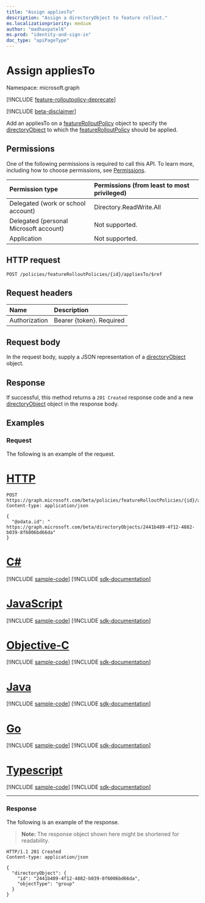 ```yaml
---
title: "Assign appliesTo"
description: "Assign a directoryObject to feature rollout."
ms.localizationpriority: medium
author: "madhavpatel6"
ms.prod: "identity-and-sign-in"
doc_type: "apiPageType"
---
```


# Assign appliesTo

Namespace: microsoft.graph

[!INCLUDE [feature-rolloutpolicy-deprecate](../../includes/directory-featurerolloutpolicies-deprecate.md)]

[!INCLUDE [beta-disclaimer](../../includes/beta-disclaimer.md)]

Add an appliesTo on a [featureRolloutPolicy](../resources/featurerolloutpolicy.md) object to specify the [directoryObject](../resources/directoryobject.md) to which the [featureRolloutPolicy](../resources/featurerolloutpolicy.md) should be applied.

## Permissions

One of the following permissions is required to call this API. To learn more, including how to choose permissions, see [Permissions](/graph/permissions-reference).

| Permission type                        | Permissions (from least to most privileged) |
|:---------------------------------------|:--------------------------------------------|
| Delegated (work or school account)     | Directory.ReadWrite.All |
| Delegated (personal Microsoft account) | Not supported. |
| Application                            | Not supported. |

## HTTP request

<!-- { "blockType": "ignored" } -->

```http
POST /policies/featureRolloutPolicies/{id}/appliesTo/$ref
```

## Request headers

| Name          | Description   |
|:--------------|:--------------|
| Authorization | Bearer {token}. Required |

## Request body

In the request body, supply a JSON representation of a [directoryObject](../resources/directoryobject.md) object.

## Response

If successful, this method returns a `201 Created` response code and a new [directoryObject](../resources/directoryobject.md) object in the response body.

## Examples

### Request

The following is an example of the request.


# [HTTP](#tab/http)
<!-- {
  "blockType": "request",
  "name": "create_directoryobject_from_featurerolloutpolicy_policies"
}-->

```http
POST https://graph.microsoft.com/beta/policies/featureRolloutPolicies/{id}/appliesTo/$ref
Content-type: application/json

{
  "@odata.id": " https://graph.microsoft.com/beta/directoryObjects/2441b489-4f12-4882-b039-8f6006bd66da"
}
```
# [C#](#tab/csharp)
[!INCLUDE [sample-code](../includes/snippets/csharp/create-directoryobject-from-featurerolloutpolicy-policies-csharp-snippets.md)]
[!INCLUDE [sdk-documentation](../includes/snippets/snippets-sdk-documentation-link.md)]

# [JavaScript](#tab/javascript)
[!INCLUDE [sample-code](../includes/snippets/javascript/create-directoryobject-from-featurerolloutpolicy-policies-javascript-snippets.md)]
[!INCLUDE [sdk-documentation](../includes/snippets/snippets-sdk-documentation-link.md)]

# [Objective-C](#tab/objc)
[!INCLUDE [sample-code](../includes/snippets/objc/create-directoryobject-from-featurerolloutpolicy-policies-objc-snippets.md)]
[!INCLUDE [sdk-documentation](../includes/snippets/snippets-sdk-documentation-link.md)]

# [Java](#tab/java)
[!INCLUDE [sample-code](../includes/snippets/java/create-directoryobject-from-featurerolloutpolicy-policies-java-snippets.md)]
[!INCLUDE [sdk-documentation](../includes/snippets/snippets-sdk-documentation-link.md)]

# [Go](#tab/go)
[!INCLUDE [sample-code](../includes/snippets/go/create-directoryobject-from-featurerolloutpolicy-policies-go-snippets.md)]
[!INCLUDE [sdk-documentation](../includes/snippets/snippets-sdk-documentation-link.md)]

# [Typescript](#tab/typescript)
[!INCLUDE [sample-code](../includes/snippets/typescript/create-directoryobject-from-featurerolloutpolicy-policies-typescript-snippets.md)]
[!INCLUDE [sdk-documentation](../includes/snippets/snippets-sdk-documentation-link.md)]

---


### Response

The following is an example of the response.

> **Note:** The response object shown here might be shortened for readability.

<!-- {
  "blockType": "response",
  "truncated": true,
  "@odata.type": "microsoft.graph.directoryObject"
} -->

```http
HTTP/1.1 201 Created
Content-type: application/json

{
  "directoryObject": {
    "id": "2441b489-4f12-4882-b039-8f6006bd66da",
    "objectType": "group"
  }
}
```

<!-- uuid: 16cd6b66-4b1a-43a1-adaf-3a886856ed98
2019-02-04 14:57:30 UTC -->
<!-- {
  "type": "#page.annotation",
  "description": "Assign appliesTo",
  "keywords": "",
  "section": "documentation",
  "tocPath": ""
}-->


